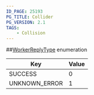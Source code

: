 ```yaml
---
ID_PAGE: 25193
PG_TITLE: Collider
PG_VERSION: 2.1
TAGS:
    - Collision
---
```

##[WorkerReplyType](/classes/2.4/WorkerReplyType) enumeration

Key | Value
---|---
SUCCESS | 0
UNKNOWN_ERROR | 1



